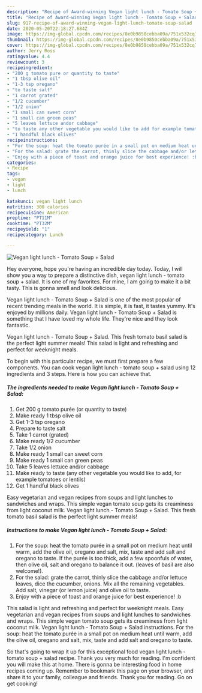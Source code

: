 ```yaml
---
description: "Recipe of Award-winning Vegan light lunch - Tomato Soup + Salad"
title: "Recipe of Award-winning Vegan light lunch - Tomato Soup + Salad"
slug: 917-recipe-of-award-winning-vegan-light-lunch-tomato-soup-salad
date: 2020-05-20T22:18:27.684Z
image: https://img-global.cpcdn.com/recipes/8e0b9850cebba09a/751x532cq70/vegan-light-lunch-tomato-soup-salad-recipe-main-photo.jpg
thumbnail: https://img-global.cpcdn.com/recipes/8e0b9850cebba09a/751x532cq70/vegan-light-lunch-tomato-soup-salad-recipe-main-photo.jpg
cover: https://img-global.cpcdn.com/recipes/8e0b9850cebba09a/751x532cq70/vegan-light-lunch-tomato-soup-salad-recipe-main-photo.jpg
author: Jerry Ross
ratingvalue: 4.4
reviewcount: 3
recipeingredient:
- "200 g tomato pure or quantity to taste"
- "1 tbsp olive oil"
- "1-3 tsp oregano"
- "to taste salt"
- "1 carrot grated"
- "1/2 cucumber"
- "1/2 onion"
- "1 small can sweet corn"
- "1 small can green peas"
- "5 leaves lettuce andor cabbage"
- "to taste any other vegetable you would like to add for example tomatoes or lentils"
- "1 handful black olives"
recipeinstructions:
- "For the soup: heat the tomato purée in a small pot on medium heat until warm, add the olive oil, oregano and salt, mix, taste and add salt and oregano to taste. If the purée is too thick, add a few spoonfuls of water, then olive oil, salt and oregano to balance it out. (leaves of basil are also welcome!)."
- "For the salad: grate the carrot, thinly slice the cabbage and/or lettuce leaves, dice the cucumber, onions. Mix all the remaining vegetables. Add salt, vinegar (or lemon juice) and olive oil to taste."
- "Enjoy with a piece of toast and orange juice for best experience! :b"
categories:
- Recipe
tags:
- vegan
- light
- lunch

katakunci: vegan light lunch 
nutrition: 300 calories
recipecuisine: American
preptime: "PT11M"
cooktime: "PT32M"
recipeyield: "1"
recipecategory: Lunch

---
```



![Vegan light lunch - Tomato Soup + Salad](https://img-global.cpcdn.com/recipes/8e0b9850cebba09a/751x532cq70/vegan-light-lunch-tomato-soup-salad-recipe-main-photo.jpg)

Hey everyone, hope you're having an incredible day today. Today, I will show you a way to prepare a distinctive dish, vegan light lunch - tomato soup + salad. It is one of my favorites. For mine, I am going to make it a bit tasty. This is gonna smell and look delicious.

Vegan light lunch - Tomato Soup + Salad is one of the most popular of recent trending meals in the world. It is simple, it is fast, it tastes yummy. It's enjoyed by millions daily. Vegan light lunch - Tomato Soup + Salad is something that I have loved my whole life. They're nice and they look fantastic.

Vegan light lunch - Tomato Soup + Salad. This fresh tomato basil salad is the perfect light summer meals! This salad is light and refreshing and perfect for weeknight meals.


To begin with this particular recipe, we must first prepare a few components. You can cook vegan light lunch - tomato soup + salad using 12 ingredients and 3 steps. Here is how you can achieve that.

<!--inarticleads1-->

##### The ingredients needed to make Vegan light lunch - Tomato Soup + Salad:

1. Get 200 g tomato purée (or quantity to taste)
1. Make ready 1 tbsp olive oil
1. Get 1-3 tsp oregano
1. Prepare to taste salt
1. Take 1 carrot (grated)
1. Make ready 1/2 cucumber
1. Take 1/2 onion
1. Make ready 1 small can sweet corn
1. Make ready 1 small can green peas
1. Take 5 leaves lettuce and/or cabbage
1. Make ready to taste (any other vegetable you would like to add, for example tomatoes or lentils)
1. Get 1 handful black olives


Easy vegetarian and vegan recipes from soups and light lunches to sandwiches and wraps. This simple vegan tomato soup gets its creaminess from light coconut milk. Vegan light lunch - Tomato Soup + Salad. This fresh tomato basil salad is the perfect light summer meals! 

<!--inarticleads2-->

##### Instructions to make Vegan light lunch - Tomato Soup + Salad:

1. For the soup: heat the tomato purée in a small pot on medium heat until warm, add the olive oil, oregano and salt, mix, taste and add salt and oregano to taste. If the purée is too thick, add a few spoonfuls of water, then olive oil, salt and oregano to balance it out. (leaves of basil are also welcome!).
1. For the salad: grate the carrot, thinly slice the cabbage and/or lettuce leaves, dice the cucumber, onions. Mix all the remaining vegetables. Add salt, vinegar (or lemon juice) and olive oil to taste.
1. Enjoy with a piece of toast and orange juice for best experience! :b


This salad is light and refreshing and perfect for weeknight meals. Easy vegetarian and vegan recipes from soups and light lunches to sandwiches and wraps. This simple vegan tomato soup gets its creaminess from light coconut milk. Vegan light lunch - Tomato Soup + Salad instructions. For the soup: heat the tomato purée in a small pot on medium heat until warm, add the olive oil, oregano and salt, mix, taste and add salt and oregano to taste. 

So that's going to wrap it up for this exceptional food vegan light lunch - tomato soup + salad recipe. Thank you very much for reading. I'm confident you will make this at home. There is gonna be interesting food in home recipes coming up. Remember to bookmark this page on your browser, and share it to your family, colleague and friends. Thank you for reading. Go on get cooking!
